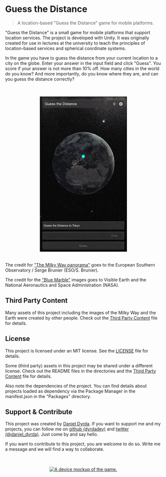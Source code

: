 # Guess the Distance

> A location-based "Guess the Distance" game for mobile platforms.

"Guess the Distance" is a small game for mobile platforms that support location services. The project is developed with Unity. It was originally created for use in lectures at the university to teach the principles of location-based services and spherical coordinate systems.

In the game you have to guess the distance from your current location to a city on the globe. Enter your answer in the input field and click "Guess". You score if your answer is not more than 10% off. How many cities in the world do you know? And more importantly, do you know where they are, and can you guess the distance correctly?

<p align=center>
    <br>
    <br>
        <a href="https://github.com/dyrdadev/guess-the-distance">
            <img src="./Media/guess_the_distance_gameplay_13.gif" alt="A device mockup of the game."/>
        </a>
    <br>
    <br>
</p>

The credit for ["The Milky Way panorama"](https://www.eso.org/public/images/eso0932a/) goes to the European Southern Observatory / Serge Brunier (ESO/S. Brunier).

The credit for the ["Blue Marble"](https://visibleearth.nasa.gov/collection/1484/blue-marble) images goes to Visible Earth and the National Aeronautics and Space Administration (NASA).

## Third Party Content

Many assets of this project including the images of the Milky Way and the Earth were created by other people. Check out the [Third Party Content](/ThirdPartyContent.md) file for details.

## License

This project is licensed under an MIT license. See the [LICENSE](/LICENSE) file for details.

Some (third party) assets in this project may be shared under a different license. Check out the README files in the directories and the [Third Party Content](/ThirdPartyContent.md) file for details.

Also note the dependencies of the project. You can find details about projects loaded as dependency via the Package Manager in the manifest.json in the "Packages" directory.

## Support & Contribute

This project was created by [Daniel Dyrda](https://dyrda.page). If you want to support me and my projects, you can follow me on [github (dyrdadev)](https://github.com/dyrdadev) and [twitter (@daniel_dyrda)](https://twitter.com/daniel_dyrda). Just come by and say hello.

If you want to contribute to this project, you are welcome to do so. Write me a message and we will find a way to collaborate.

<p align=center>
    <br>
    <br>
    <a href="https://github.com/dyrdadev/guess-the-distance">
        <img src="./Media/guess_the_distance_globe_4.gif" alt="A device mockup of the game."/>
    </a>
    <br>
    <br>
</p>

